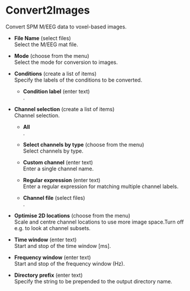 # Convert2Images  
Convert SPM M/EEG data to voxel-based images.  

* **File Name** (select files)  
Select the M/EEG mat file.  

* **Mode** (choose from the menu)  
Select the mode for conversion to images.  

* **Conditions** (create a list of items)  
Specify the labels of the conditions to be converted.  

    * **Condition label** (enter text)  
    .  

* **Channel selection** (create a list of items)  
Channel selection.  

    * **All**   
    .  

    * **Select channels by type** (choose from the menu)  
    Select channels by type.  

    * **Custom channel** (enter text)  
    Enter a single channel name.  

    * **Regular expression** (enter text)  
    Enter a regular expression for matching multiple channel labels.  

    * **Channel file** (select files)  
    .  

* **Optimise 2D locations** (choose from the menu)  
Scale and centre channel locations to use more image space.Turn off e.g. to look at channel subsets.  

* **Time window** (enter text)  
Start and stop of the time window [ms].  

* **Frequency window** (enter text)  
Start and stop of the frequency window (Hz).  

* **Directory prefix** (enter text)  
Specify the string to be prepended to the output directory name.  
